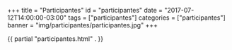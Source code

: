 +++
title = "Participantes"
id = "participantes"
date = "2017-07-12T14:00:00-03:00"
tags = ["participantes"]
categories = ["participantes"]
banner = "img/participantes/participantes.jpg"
+++

{{ partial "participantes.html" . }}
